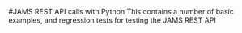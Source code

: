 #JAMS REST API calls with Python
This contains a number of basic examples, and regression tests for testing the JAMS REST API
